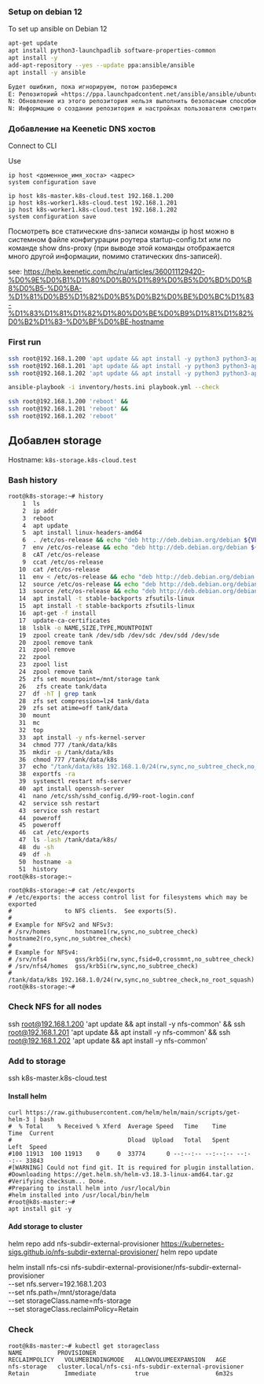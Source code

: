 ### Setup on debian 12 

To set up ansible on Debian 12
```bash
apt-get update
apt install python3-launchpadlib software-properties-common
apt install -y 
add-apt-repository --yes --update ppa:ansible/ansible
apt install -y ansible

Будет ошибкиn, пока игнорируем, потом разберемся
E: Репозиторий «https://ppa.launchpadcontent.net/ansible/ansible/ubuntu bookworm Release» не содержит файла Release.
N: Обновление из этого репозитория нельзя выполнить безопасным способом, поэтому по умолчанию он отключён.
N: Информацию о создании репозитория и настройках пользователя смотрите в справочной странице apt-secure(8)
```

### Добавление на Keenetic DNS хостов 

Connect to CLI

Use
```shell
ip host <доменное_имя_хоста> <адрес>
system configuration save

ip host k8s-master.k8s-cloud.test 192.168.1.200
ip host k8s-worker1.k8s-cloud.test 192.168.1.201
ip host k8s-worker1.k8s-cloud.test 192.168.1.202
system configuration save
```

Посмотреть все статические dns-записи команды ip host можно в системном файле конфигурации роутера startup-config.txt или по 
команде show dns-proxy (при выводе этой команды отображается много другой информации, помимо статических dns-записей).

see: https://help.keenetic.com/hc/ru/articles/360011129420-%D0%9E%D0%B1%D1%80%D0%B0%D1%89%D0%B5%D0%BD%D0%B8%D0%B5-%D0%BA-%D1%81%D0%B5%D1%82%D0%B5%D0%B2%D0%BE%D0%BC%D1%83-%D1%83%D1%81%D1%82%D1%80%D0%BE%D0%B9%D1%81%D1%82%D0%B2%D1%83-%D0%BF%D0%BE-hostname

### First run
```bash
ssh root@192.168.1.200 'apt update && apt install -y python3 python3-apt' &&
ssh root@192.168.1.201 'apt update && apt install -y python3 python3-apt' &&
ssh root@192.168.1.202 'apt update && apt install -y python3 python3-apt'

ansible-playbook -i inventory/hosts.ini playbook.yml --check

ssh root@192.168.1.200 'reboot' &&
ssh root@192.168.1.201 'reboot' &&
ssh root@192.168.1.202 'reboot'
```

## Добавлен storage

Hostname: ```k8s-storage.k8s-cloud.test```

### Bash history
```bash
root@k8s-storage:~# history
    1  ls
    2  ip addr
    3  reboot
    4  apt update
    5  apt install linux-headers-amd64
    6  . /etc/os-release && echo "deb http://deb.debian.org/debian ${VERSION_CODENAME}-backports main contrib non-free non-free-firmware" | sudo tee /etc/apt/sources.list.d/backports.list >/dev/null && sudo apt update
    7  env /etc/os-release && echo "deb http://deb.debian.org/debian ${VERSION_CODENAME}-backports main contrib non-free non-free-firmware" | sudo tee /etc/apt/sources.list.d/backports.list >/dev/null && sudo apt update
    8  cAT /etc/os-release
    9  ccat /etc/os-release
   10  cat /etc/os-release
   11  env < /etc/os-release && echo "deb http://deb.debian.org/debian ${VERSION_CODENAME}-backports main contrib non-free non-free-firmware" | sudo tee /etc/apt/sources.list.d/backports.list >/dev/null && sudo apt update
   12  source /etc/os-release && echo "deb http://deb.debian.org/debian ${VERSION_CODENAME}-backports main contrib non-free non-free-firmware" | sudo tee /etc/apt/sources.list.d/backports.list >/dev/null && sudo apt update
   13  source /etc/os-release && echo "deb http://deb.debian.org/debian ${VERSION_CODENAME}-backports main contrib non-free non-free-firmware" | tee /etc/apt/sources.list.d/backports.list >/dev/null && apt update
   14  apt install -t stable-backports zfsutils-linux
   15  apt install -t stable-backports zfsutils-linux
   16  apt-get -f install
   17  update-ca-certificates
   18  lsblk -o NAME,SIZE,TYPE,MOUNTPOINT
   19  zpool create tank /dev/sdb /dev/sdc /dev/sdd /dev/sde
   20  zpool remove tank
   21  zpool remove
   22  zpool
   23  zpool list
   24  zpool remove tank
   25  zfs set mountpoint=/mnt/storage tank
   26   zfs create tank/data
   27  df -hT | grep tank
   28  zfs set compression=lz4 tank/data
   29  zfs set atime=off tank/data
   30  mount
   31  mc
   32  top
   33  apt install -y nfs-kernel-server
   34  chmod 777 /tank/data/k8s
   35  mkdir -p /tank/data/k8s
   36  chmod 777 /tank/data/k8s
   37  echo "/tank/data/k8s 192.168.1.0/24(rw,sync,no_subtree_check,no_root_squash)" >> /etc/exports
   38  exportfs -ra
   39  systemctl restart nfs-server
   40  apt install openssh-server
   41  nano /etc/ssh/sshd_config.d/99-root-login.conf
   42  service ssh restart
   43  service ssh restart
   44  poweroff
   45  poweroff
   46  cat /etc/exports
   47  ls -lash /tank/data/k8s/
   48  du -sh
   49  df -h
   50  hostname -a
   51  history
root@k8s-storage:~
```

```
root@k8s-storage:~# cat /etc/exports
# /etc/exports: the access control list for filesystems which may be exported
#               to NFS clients.  See exports(5).
#
# Example for NFSv2 and NFSv3:
# /srv/homes       hostname1(rw,sync,no_subtree_check) hostname2(ro,sync,no_subtree_check)
#
# Example for NFSv4:
# /srv/nfs4        gss/krb5i(rw,sync,fsid=0,crossmnt,no_subtree_check)
# /srv/nfs4/homes  gss/krb5i(rw,sync,no_subtree_check)
#
/tank/data/k8s 192.168.1.0/24(rw,sync,no_subtree_check,no_root_squash)
root@k8s-storage:~#
```

### Check NFS for all nodes
ssh root@192.168.1.200 'apt update && apt install -y nfs-common' &&
ssh root@192.168.1.201 'apt update && apt install -y nfs-common' &&
ssh root@192.168.1.202 'apt update && apt install -y nfs-common'

### Add to storage
ssh k8s-master.k8s-cloud.test

#### Install helm
```shell
curl https://raw.githubusercontent.com/helm/helm/main/scripts/get-helm-3 | bash
#  % Total    % Received % Xferd  Average Speed   Time    Time     Time  Current
#                                 Dload  Upload   Total   Spent    Left  Speed
#100 11913  100 11913    0     0  33774      0 --:--:-- --:--:-- --:--:-- 33843
#[WARNING] Could not find git. It is required for plugin installation.
#Downloading https://get.helm.sh/helm-v3.18.3-linux-amd64.tar.gz
#Verifying checksum... Done.
#Preparing to install helm into /usr/local/bin
#helm installed into /usr/local/bin/helm
#root@k8s-master:~#
apt install git -y
```

#### Add storage to cluster
helm repo add nfs-subdir-external-provisioner https://kubernetes-sigs.github.io/nfs-subdir-external-provisioner/
helm repo update

helm install nfs-csi nfs-subdir-external-provisioner/nfs-subdir-external-provisioner \
--set nfs.server=192.168.1.203 \
--set nfs.path=/mnt/storage/data \
--set storageClass.name=nfs-storage \
--set storageClass.reclaimPolicy=Retain

### Check
```shell
root@k8s-master:~# kubectl get storageclass
NAME          PROVISIONER                                             RECLAIMPOLICY   VOLUMEBINDINGMODE   ALLOWVOLUMEEXPANSION   AGE
nfs-storage   cluster.local/nfs-csi-nfs-subdir-external-provisioner   Retain          Immediate           true                   6m32s
```
